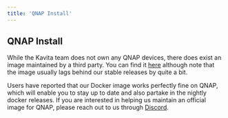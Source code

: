 ```yaml
---
title: 'QNAP Install'
---
```


## QNAP Install
While the Kavita team does not own any  QNAP devices, there does exist an image maintained by a third party. You can find it [here](https://www.forum-nas.fr/threads/kavita-net-apache80-0-5-1-1-a-fast-feature-rich-cross-platform-reading-server.16507/) although note that the image usually lags behind our stable releases by quite a bit.

Users have reported that our Docker image works perfectly fine on QNAP, which will enable you to stay up to date and also partake in the nightly docker releases. If you are interested in helping us maintain an official image for QNAP, please reach out to us through [Discord](https://discord.gg/b52wT37kt7). 